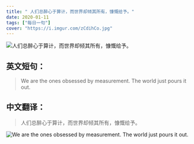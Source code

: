 ```yaml
---
title: " 人们总醉心于算计，而世界却倾其所有，慷慨给予。"
date: 2020-01-11
tags: ["每日一句"]
cover: "https://i.imgur.com/zCdihCo.jpg"
---
```


![ 人们总醉心于算计，而世界却倾其所有，慷慨给予。](https://i.imgur.com/8kuEspv.jpg)

## 英文短句：
> We are the ones obsessed by measurement. The world just pours it out.

<!--more-->

## 中文翻译：
>  人们总醉心于算计，而世界却倾其所有，慷慨给予。

![We are the ones obsessed by measurement. The world just pours it out.](https://i.imgur.com/s8ahjZg.jpg)

